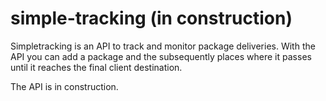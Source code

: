 # simple-tracking (in construction)

Simpletracking is an API to track and monitor package deliveries. With the API you can add a package and the subsequently places where it passes until it reaches the final client destination.

The API is in construction.